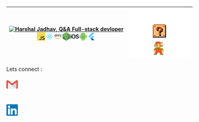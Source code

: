 

| <a href="https://stackoverflow.com/users/7882093/harshal-jadhav"><img src="https://stackoverflow.com/users/flair/7882093.png?theme=dark" width="208" height="58" alt="Harshal Jadhav, Q&amp;A Full-stack devloper" title="Stack Overflow, Q&amp; Profile info"><br><img height="22" src="https://raw.githubusercontent.com/github/explore/80688e429a7d4ef2fca1e82350fe8e3517d3494d/topics/javascript/javascript.png"><img height="22" src="https://raw.githubusercontent.com/github/explore/80688e429a7d4ef2fca1e82350fe8e3517d3494d/topics/react/react.png"><img height="22" src="https://raw.githubusercontent.com/github/explore/80688e429a7d4ef2fca1e82350fe8e3517d3494d/topics/aws/aws.png"><img height="22" src="https://raw.githubusercontent.com/github/explore/80688e429a7d4ef2fca1e82350fe8e3517d3494d/topics/nodejs/nodejs.png"><img height="22" src="https://raw.githubusercontent.com/github/explore/80688e429a7d4ef2fca1e82350fe8e3517d3494d/topics/ios/ios.png"><img height="22" src="https://raw.githubusercontent.com/github/explore/80688e429a7d4ef2fca1e82350fe8e3517d3494d/topics/android/android.png"><img height="22" src="https://raw.githubusercontent.com/github/explore/80688e429a7d4ef2fca1e82350fe8e3517d3494d/topics/flutter/flutter.png"></a>  | <a href="#"><img height="130" src="https://github.com/harshalrj25/MasterAssetsRepo/blob/master/mario.gif"></a>  |
| ------------- | ------------- |

Lets connect : 
<code>
    <a href="mailto:harshalrj25@gmail.com" alt="Contact me">
        <img  height="30" src="https://github.com/harshalrj25/MasterAssetsRepo/blob/master/gmail.svg"></a>
</code> 
<code>
    <a href="https://www.linkedin.com/in/harshal-jadhav-298ba416a/" alt="Linkedin">
        <img  height="30" src="https://github.com/harshalrj25/MasterAssetsRepo/blob/master/linkedin.svg"></a> 
</code>




 
